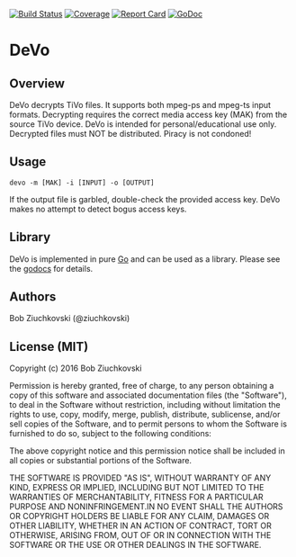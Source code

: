 [![Build Status](https://travis-ci.org/ziuchkovski/devo.svg?branch=master)](https://travis-ci.org/ziuchkovski/devo)
[![Coverage](http://gocover.io/_badge/github.com/ziuchkovski/devo?0)](http://gocover.io/github.com/ziuchkovski/devo)
[![Report Card](http://goreportcard.com/badge/ziuchkovski/devo)](http://goreportcard.com/report/ziuchkovski/devo)
[![GoDoc](https://godoc.org/github.com/ziuchkovski/devo?status.svg)](https://godoc.org/github.com/ziuchkovski/devo)

# DeVo

## Overview

DeVo decrypts TiVo files.  It supports both mpeg-ps and mpeg-ts input formats.
Decrypting requires the correct media access key (MAK) from the source TiVo device.
DeVo is intended for personal/educational use only.  Decrypted files must NOT be distributed.
Piracy is not condoned!

## Usage

`devo -m [MAK] -i [INPUT] -o [OUTPUT]`

If the output file is garbled, double-check the provided access key.
DeVo makes no attempt to detect bogus access keys.

## Library

DeVo is implemented in pure [Go](https://golang.org/) and can be used as a library.
Please see the [godocs](https://godoc.org/github.com/ziuchkovski/devo) for details.

## Authors

Bob Ziuchkovski (@ziuchkovski)

## License (MIT)

Copyright (c) 2016 Bob Ziuchkovski

Permission is hereby granted, free of charge, to any person obtaining a copy
of this software and associated documentation files (the "Software"), to deal
in the Software without restriction, including without limitation the rights
to use, copy, modify, merge, publish, distribute, sublicense, and/or sell
copies of the Software, and to permit persons to whom the Software is
furnished to do so, subject to the following conditions:

The above copyright notice and this permission notice shall be included in
all copies or substantial portions of the Software.

THE SOFTWARE IS PROVIDED "AS IS", WITHOUT WARRANTY OF ANY KIND, EXPRESS OR
IMPLIED, INCLUDING BUT NOT LIMITED TO THE WARRANTIES OF MERCHANTABILITY,
FITNESS FOR A PARTICULAR PURPOSE AND NONINFRINGEMENT.IN NO EVENT SHALL THE
AUTHORS OR COPYRIGHT HOLDERS BE LIABLE FOR ANY CLAIM, DAMAGES OR OTHER
LIABILITY, WHETHER IN AN ACTION OF CONTRACT, TORT OR OTHERWISE, ARISING FROM,
OUT OF OR IN CONNECTION WITH THE SOFTWARE OR THE USE OR OTHER DEALINGS IN
THE SOFTWARE.

